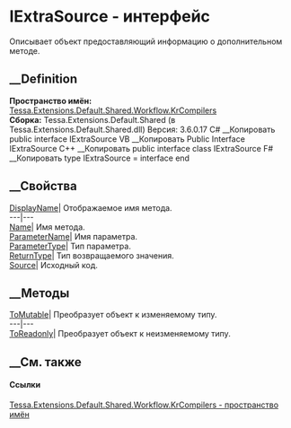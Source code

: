 # IExtraSource - интерфейс
Описывает объект предоставляющий информацию о дополнительном методе.
## __Definition
 **Пространство имён:**
[Tessa.Extensions.Default.Shared.Workflow.KrCompilers](N_Tessa_Extensions_Default_Shared_Workflow_KrCompilers.htm)  
 **Сборка:** Tessa.Extensions.Default.Shared (в
Tessa.Extensions.Default.Shared.dll) Версия: 3.6.0.17
C# __Копировать
     public interface IExtraSource
VB __Копировать
     Public Interface IExtraSource
C++ __Копировать
     public interface class IExtraSource
F# __Копировать
     type IExtraSource = interface end
##  __Свойства
[DisplayName](P_Tessa_Extensions_Default_Shared_Workflow_KrCompilers_IExtraSource_DisplayName.htm)|
Отображаемое имя метода.  
---|---  
[Name](P_Tessa_Extensions_Default_Shared_Workflow_KrCompilers_IExtraSource_Name.htm)|
Имя метода.  
[ParameterName](P_Tessa_Extensions_Default_Shared_Workflow_KrCompilers_IExtraSource_ParameterName.htm)|
Имя параметра.  
[ParameterType](P_Tessa_Extensions_Default_Shared_Workflow_KrCompilers_IExtraSource_ParameterType.htm)|
Тип параметра.  
[ReturnType](P_Tessa_Extensions_Default_Shared_Workflow_KrCompilers_IExtraSource_ReturnType.htm)|
Тип возвращаемого значения.  
[Source](P_Tessa_Extensions_Default_Shared_Workflow_KrCompilers_IExtraSource_Source.htm)|
Исходный код.  
## __Методы
[ToMutable](M_Tessa_Extensions_Default_Shared_Workflow_KrCompilers_IExtraSource_ToMutable.htm)|
Преобразует объект к изменяемому типу.  
---|---  
[ToReadonly](M_Tessa_Extensions_Default_Shared_Workflow_KrCompilers_IExtraSource_ToReadonly.htm)|
Преобразует объект к неизменяемому типу.  
## __См. также
#### Ссылки
[Tessa.Extensions.Default.Shared.Workflow.KrCompilers - пространство
имён](N_Tessa_Extensions_Default_Shared_Workflow_KrCompilers.htm)
